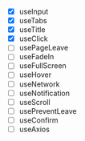 - [x] useInput
- [x] useTabs
- [x] useTitle
- [x] useClick
- [ ] usePageLeave
- [ ] useFadeIn
- [ ] useFullScreen
- [ ] useHover
- [ ] useNetwork
- [ ] useNotification
- [ ] useScroll
- [ ] usePreventLeave
- [ ] useConfirm
- [ ] useAxios

